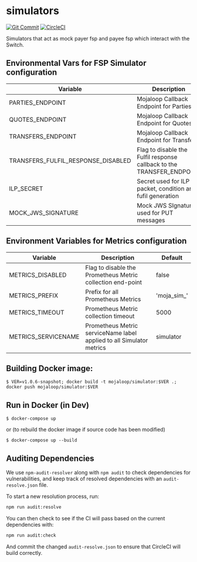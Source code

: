 # simulators

[![Git Commit](https://img.shields.io/github/last-commit/gsmainclusivetechlab/interop-mojaloop-simulator.svg?style=flat)](https://github.com/gsmainclusivetechlab/interop-mojaloop-simulator/commits/master)
[![CircleCI](https://circleci.com/gh/gsmainclusivetechlab/interop-mojaloop-simulator.svg?style=svg)](https://circleci.com/gh/gsmainclusivetechlab/interop-mojaloop-simulator)

Simulators that act as mock payer fsp and payee fsp which interact with the Switch.

## Environmental Vars for FSP Simulator configuration

| Variable | Description | Default |
|---|---|---|
| PARTIES_ENDPOINT | Mojaloop Callback Endpoint for Parties | 'http://localhost:1080' | |
| QUOTES_ENDPOINT | Mojaloop Callback Endpoint for Quotes | 'http://localhost:1080' | |
| TRANSFERS_ENDPOINT | Mojaloop Callback Endpoint for Transfers | 'http://localhost:1080' |
| TRANSFERS_FULFIL_RESPONSE_DISABLED | Flag to disable the Fulfil response callback to the TRANSFER_ENDPOINT | 'false' |
| ILP_SECRET | Secret used for ILP packet, condition and fufil generation | 'Quaixohyaesahju3thivuiChai5cahng'
| MOCK_JWS_SIGNATURE | Mock JWS SIgnature used for PUT messages | 'abcJjvNrkyK2KBieDUbGfhaBUn75aDUATNF4joqA8OLs4QgSD7i6EO8BIdy6Crph3LnXnTM20Ai1Z6nt0zliS_qPPLU9_vi6qLb15FOkl64DQs9hnfoGeo2tcjZJ88gm19uLY_s27AJqC1GH1B8E2emLrwQMDMikwQcYvXoyLrL7LL3CjaLMKdzR7KTcQi1tCK4sNg0noIQLpV3eA61kess' |

## Environment Variables for Metrics configuration

| Variable | Description | Default |
|---|---|---|
| METRICS_DISABLED | Flag to disable the Prometheus Metric collection end-point | false |
| METRICS_PREFIX | Prefix for all Prometheus Metrics | 'moja_sim_' |
| METRICS_TIMEOUT | Prometheus Metric collection timeout | 5000 |
| METRICS_SERVICENAME | Prometheus Metric serviceName label applied to all Simulator metrics | simulator |

## Building Docker image:

`$ VER=v1.0.6-snapshot; docker build -t mojaloop/simulator:$VER .; docker push mojaloop/simulator:$VER`

## Run in Docker (in Dev)

`$ docker-compose up`

 or (to rebuild the docker image if source code has been modified)

`$ docker-compose up --build`

## Auditing Dependencies

We use `npm-audit-resolver` along with `npm audit` to check dependencies for vulnerabilities, and keep track of resolved dependencies with an `audit-resolve.json` file.

To start a new resolution process, run:
```bash
npm run audit:resolve
```

You can then check to see if the CI will pass based on the current dependencies with:
```bash
npm run audit:check
```

And commit the changed `audit-resolve.json` to ensure that CircleCI will build correctly.
